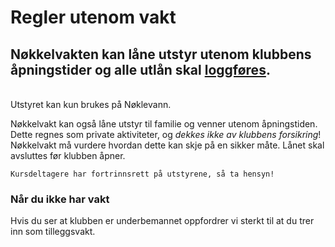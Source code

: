 # Regler utenom vakt

## Nøkkelvakten kan låne utstyr utenom klubbens åpningstider og alle utlån skal [loggføres](/utlan).

<br/>
Utstyret kan kun brukes på Nøklevann.

Nøkkelvakt kan også låne utstyr til familie og venner utenom åpningstiden. Dette
regnes som private aktiviteter, og *dekkes ikke av klubbens forsikring*!
Nøkkelvakt må vurdere hvordan dette kan skje på en sikker måte. Lånet skal
avsluttes før klubben åpner.

`Kursdeltagere har fortrinnsrett på utstyrene, så ta hensyn!`

### Når du ikke har vakt

Hvis du ser at klubben er underbemannet oppfordrer vi sterkt til at du trer inn
som tilleggsvakt.
